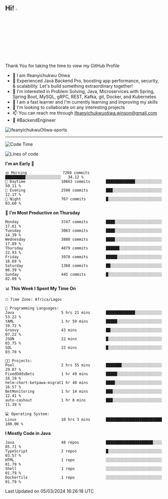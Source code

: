 <!-- BLOG-POST-LIST:START --><!-- BLOG-POST-LIST:END -->

## Hi! <img src="https://media.giphy.com/media/hvRJCLFzcasrR4ia7z/giphy.gif" width="4%"> 

Thank You for taking the time to view my GitHub Profile

- 👋 I am Ifeanyichukwu Otiwa
- 🚀 Experienced Java Backend Pro, boosting app performance, security, & scalability. Let's build something extraordinary together!
- 👀 I'm interested in Problem Solving, Java, Microservices with Spring, Spring Boot, MySQL, gRPC, REST, Kafka, git, Docker, and Kubernetes
- 🌱 I am a fast learner and I'm currently learning and improving my skills
- 💞️ I'm looking to collaborate on any interesting projects
- 📫 You can reach me through ifeanyichukwuotiwa.winson@gmail.com
- 🚀 #BackendEngineer

<p align="left" marginTop="10px"> <img src="https://komarev.com/ghpvc/?username=ifeanyichukwuOtiwa-sports&label=Profile%20views&color=0e75b6&style=for-the-badge" alt="ifeanyichukwuOtiwa-sports" /> </p>

***

<!--START_SECTION:waka-->
![Code Time](http://img.shields.io/badge/Code%20Time-2%2C292%20hrs%2048%20mins-blue)

![Lines of code](https://img.shields.io/badge/From%20Hello%20World%20I%27ve%20Written-4.5%20million%20lines%20of%20code-blue)

**I'm an Early 🐤** 

```text
🌞 Morning                7260 commits        █████████░░░░░░░░░░░░░░░░   34.12 % 
🌆 Daytime                10663 commits       █████████████░░░░░░░░░░░░   50.11 % 
🌃 Evening                2590 commits        ███░░░░░░░░░░░░░░░░░░░░░░   12.17 % 
🌙 Night                  767 commits         █░░░░░░░░░░░░░░░░░░░░░░░░   03.60 % 
```
📅 **I'm Most Productive on Thursday** 

```text
Monday                   3747 commits        ████░░░░░░░░░░░░░░░░░░░░░   17.61 % 
Tuesday                  3063 commits        ████░░░░░░░░░░░░░░░░░░░░░   14.39 % 
Wednesday                3808 commits        ████░░░░░░░░░░░░░░░░░░░░░   17.89 % 
Thursday                 4879 commits        ██████░░░░░░░░░░░░░░░░░░░   22.93 % 
Friday                   3978 commits        █████░░░░░░░░░░░░░░░░░░░░   18.69 % 
Saturday                 1360 commits        ██░░░░░░░░░░░░░░░░░░░░░░░   06.39 % 
Sunday                   445 commits         █░░░░░░░░░░░░░░░░░░░░░░░░   02.09 % 
```


📊 **This Week I Spent My Time On** 

```text
🕑︎ Time Zone: Africa/Lagos

💬 Programming Languages: 
Java                     5 hrs 21 mins       █████████████░░░░░░░░░░░░   53.22 % 
YAML                     1 hr 59 mins        █████░░░░░░░░░░░░░░░░░░░░   19.72 % 
Groovy                   43 mins             ██░░░░░░░░░░░░░░░░░░░░░░░   07.22 % 
JSON                     22 mins             █░░░░░░░░░░░░░░░░░░░░░░░░   03.75 % 
SQL                      22 mins             █░░░░░░░░░░░░░░░░░░░░░░░░   03.70 % 

🐱‍💻 Projects: 
Pool                     2 hrs 55 mins       ███████░░░░░░░░░░░░░░░░░░   29.07 % 
FixedOddsBets            1 hr 49 mins        █████░░░░░░░░░░░░░░░░░░░░   18.19 % 
helm-chart-betpawa-migrat1 hr 40 mins        ████░░░░░░░░░░░░░░░░░░░░░   16.57 % 
BetMonitoring            1 hr 14 mins        ███░░░░░░░░░░░░░░░░░░░░░░   12.41 % 
auto-cashout             1 hr 8 mins         ███░░░░░░░░░░░░░░░░░░░░░░   11.39 % 

💻 Operating System: 
Linux                    10 hrs 3 mins       █████████████████████████   100.00 % 
```

**I Mostly Code in Java** 

```text
Java                     48 repos            █████████████████████░░░░   85.71 % 
TypeScript               2 repos             █░░░░░░░░░░░░░░░░░░░░░░░░   03.57 % 
HTML                     1 repo              ░░░░░░░░░░░░░░░░░░░░░░░░░   01.79 % 
Shell                    1 repo              ░░░░░░░░░░░░░░░░░░░░░░░░░   01.79 % 
Dockerfile               1 repo              ░░░░░░░░░░░░░░░░░░░░░░░░░   01.79 % 
```




 Last Updated on 05/03/2024 16:26:18 UTC
<!--END_SECTION:waka-->

<!--
<p align="center">
![trophy](https://github-profile-trophy.vercel.app/?username=ifeanyichukwuOtiwa-sports&theme=onedark) (https://github.com/ryo-ma/github-profile-trophy)
</p>
-->

<!---
ifeanyi-otiwa/ifeanyi-otiwa is a ✨ special ✨ repository because its `README.md` (this file) appears on your GitHub profile.
You can click the Preview link to take a look at your changes.
--->
